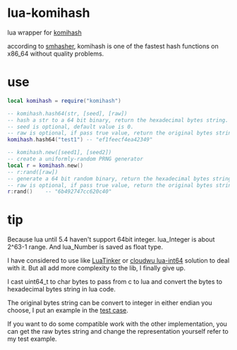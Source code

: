 # lua-komihash

lua wrapper for [komihash](https://github.com/avaneev/komihash)

according to [smhasher](https://github.com/rurban/smhasher), komihash is one of the fastest hash functions on x86_64 without quality problems.

# use

```lua
local komihash = require("komihash")

-- komihash.hash64(str, [seed], [raw])
-- hash a str to a 64 bit binary, return the hexadecimal bytes string.
-- seed is optional, default value is 0.
-- raw is optional, if pass true value, return the original bytes string.
komihash.hash64("test1") -- "ef1feecf4ea42349"

-- komihash.new([seed1], [seed2])
-- create a uniformly-random PRNG generator
local r = komihash.new()
-- r:rand([raw])
-- generate a 64 bit random binary, return the hexadecimal bytes string.
-- raw is optional, if pass true value, return the original bytes string.
r:rand()    -- "6b492747cc620c40"
```

# tip

Because lua until 5.4 haven't support 64bit integer. lua_Integer is about 2^63-1 range. And lua_Number is saved as float type.

I have considered to use like [LuaTinker](https://github.com/zupet/LuaTinker/blob/master/lua_tinker.cpp#L125) or [cloudwu lua-int64](https://github.com/cloudwu/lua-int64/blob/master/int64.c#L9) solution to deal with it. But all add more complexity to the lib, I finally give up.

I cast uint64_t to char bytes to pass from c to lua and convert the bytes to hexadecimal bytes string in lua code.

The original bytes string can be convert to integer in either endian you choose, I put an example in the [test case](test.lua#L6).

If you want to do some compatible work with the other implementation, you can get the raw bytes string and change the representation yourself refer to my test example.
